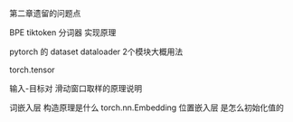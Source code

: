 第二章遗留的问题点

BPE tiktoken 分词器 实现原理

pytorch 的 dataset dataloader 2个模块大概用法

torch.tensor

输入-目标对 滑动窗口取样的原理说明

词嵌入层 构造原理是什么  torch.nn.Embedding
位置嵌入层 是怎么初始化值的
